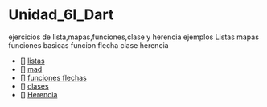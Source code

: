 # Unidad_6I_Dart
ejercicios de lista,mapas,funciones,clase y herencia ejemplos Listas mapas funciones basicas funcion flecha clase herencia
- [] [listas](https://dartpad.dartlang.org/bee0df78fc759373054581c595df3503)
- [] [mad](https://dartpad.dartlang.org/275a90049c611d3af74351e94be22d41)
- [] [funciones flechas](https://dartpad.dartlang.org/44fd2770bf427a44e4f13109cf4268db)
- [] [clases](https://dartpad.dartlang.org/)
- [] [Herencia](https://dartpad.dartlang.org/)
